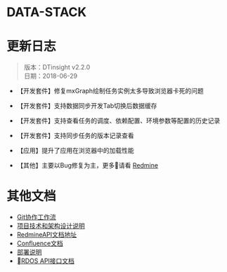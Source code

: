 # DATA-STACK 

# 更新日志
 > 版本：DTinsight v2.2.0 <br>
 > 日期：2018-06-29

- 【开发套件】修复mxGraph绘制任务实例太多导致浏览器卡死的问题
- 【开发套件】支持数据同步开发Tab切换后数据缓存
- 【开发套件】支持查看任务的调度、依赖配置、环境参数等配置的历史记录
- 【开发套件】支持同步任务的版本记录查看
- 【应用】提升了应用在浏览器中的加载性能

- 【其他】主要以Bug修复为主，更多请看 [Redmine](http://redmine.prod.dtstack.cn/projects/dtinsihgt-v2-2-0/issues)

# 其他文档
- [Git协作工作流](http://git.dtstack.cn/ziv/data-stack-web/wikis/gitflow)
- [项目技术和架构设计说明
](http://git.dtstack.cn/ziv/data-stack-web/wikis/Development)
- [RedmineAPI文档地址](http://redmine.prod.dtstack.cn/projects/rdos)
- [Confluence文档](http://confluence.dev.dtstack.cn/display/RDOS/RD-OS)
- [部署说明](http://git.dtstack.cn/ziv/data-stack-web/wikis/deploy)
- [RDOS API接口文档](http://git.dtstack.cn/dtstack/rdos-docs)



